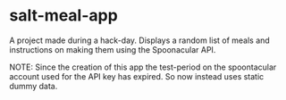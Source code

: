# salt-meal-app

A project made during a hack-day.
Displays a random list of meals and instructions on making them using the Spoonacular API.

NOTE: Since the creation of this app the test-period on the spoontacular account used for the API key has expired. So now instead uses static dummy data.

